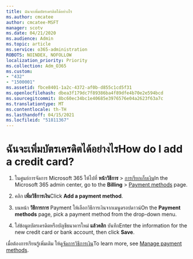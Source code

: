 ```yaml
---
title: ฉันจะเพิ่มบัตรเครดิตได้อย่างไร
ms.author: cmcatee
author: cmcatee-MSFT
manager: scotv
ms.date: 04/21/2020
ms.audience: Admin
ms.topic: article
ms.service: o365-administration
ROBOTS: NOINDEX, NOFOLLOW
localization_priority: Priority
ms.collection: Adm_O365
ms.custom:
- "432"
- "1500001"
ms.assetid: fbce8401-1a2c-4372-af0b-d855c1cd5f31
ms.openlocfilehash: dbea3f179dc7f89386ba4f89dfe4b70e2e594bcd
ms.sourcegitcommit: 8bc60ec34bc1e40685e3976576e04a2623f63a7c
ms.translationtype: MT
ms.contentlocale: th-TH
ms.lasthandoff: 04/15/2021
ms.locfileid: "51811367"
---
```

# <a name="how-do-i-add-a-credit-card"></a><span data-ttu-id="7fac2-102">ฉันจะเพิ่มบัตรเครดิตได้อย่างไร</span><span class="sxs-lookup"><span data-stu-id="7fac2-102">How do I add a credit card?</span></span>

1. <span data-ttu-id="7fac2-103">ในศูนย์การจัดการ Microsoft 365 ให้ไปที่ **หน้าวิธีการ** \> [การเรียกเก็บเงิน](https://go.microsoft.com/fwlink/p/?linkid=2018806)</span><span class="sxs-lookup"><span data-stu-id="7fac2-103">In the Microsoft 365 admin center, go to the **Billing** \> [Payment methods](https://go.microsoft.com/fwlink/p/?linkid=2018806) page.</span></span>

2. <span data-ttu-id="7fac2-104">คลิก **เพิ่มวิธีการเงิน**</span><span class="sxs-lookup"><span data-stu-id="7fac2-104">Click **Add a payment method**.</span></span>

3. <span data-ttu-id="7fac2-105">บนหน้า **วิธีการการ** Payment ให้เลือกวิธีการเงินจากเมนูดรอปดาวน์</span><span class="sxs-lookup"><span data-stu-id="7fac2-105">On the **Payment methods** page, pick a payment method from the drop-down menu.</span></span>

4. <span data-ttu-id="7fac2-106">ใส่ข้อมูลบัตรเครดิตหรือบัญชีธนาคารใหม่ **แล้วคลิก** บันทึก</span><span class="sxs-lookup"><span data-stu-id="7fac2-106">Enter the information for the new credit card or bank account, then click **Save**.</span></span>

<span data-ttu-id="7fac2-107">เมื่อต้องการเรียนรู้เพิ่มเติม ให้ดู[จัดการวิธีการเงิน](https://docs.microsoft.com/microsoft-365/commerce/billing-and-payments/manage-payment-methods)</span><span class="sxs-lookup"><span data-stu-id="7fac2-107">To learn more, see [Manage payment methods](https://docs.microsoft.com/microsoft-365/commerce/billing-and-payments/manage-payment-methods).</span></span>
